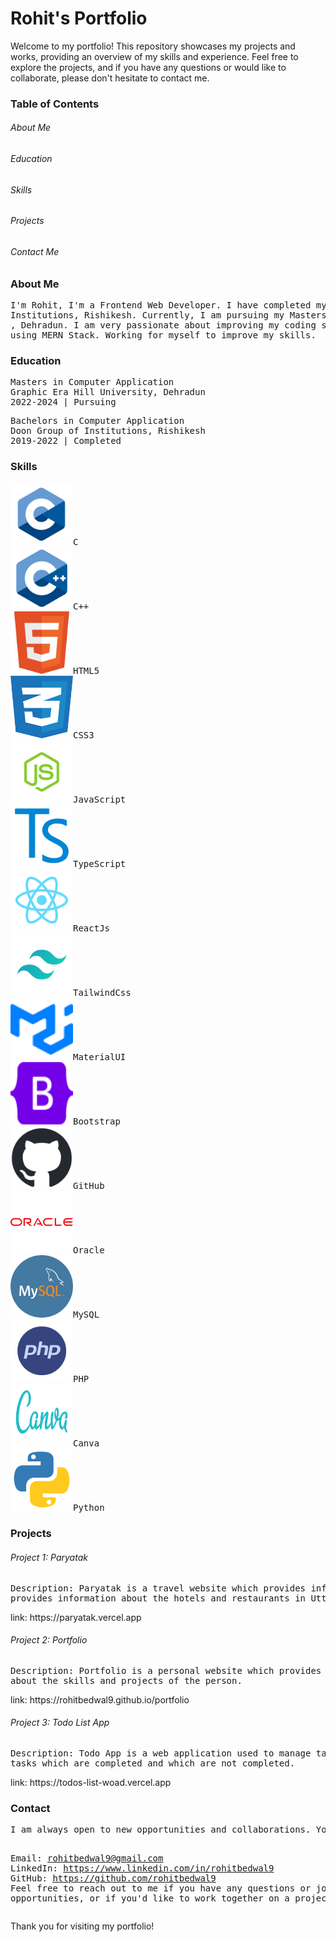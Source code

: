 <h1>Rohit's Portfolio</h1>

Welcome to my portfolio! This repository showcases my projects and works, providing an overview of my skills and experience. Feel free to explore the projects, and if you have any questions or would like to collaborate, please don't hesitate to contact me.

<h3>Table of Contents</h3>

<h6>About Me</h6>

<h6>Education</h6>

<h6>Skills</h6>

<h6>Projects</h6>

<h6>Contact Me</h6>

<h3>About Me</h3>

<pre>I'm Rohit, I'm a Frontend Web Developer. I have completed my Bachelor's in Computer Application from Doon Group of
Institutions, Rishikesh. Currently, I am pursuing my Masters in Computer Applications from Graphic Era Hill University
, Dehradun. I am very passionate about improving my coding skills & developing websites. I build WebApps and Websites
using MERN Stack. Working for myself to improve my skills.</pre>

<h3>Education</h3>
<pre>Masters in Computer Application
Graphic Era Hill University, Dehradun
2022-2024 | Pursuing</pre>

<pre>Bachelors in Computer Application
Doon Group of Institutions, Rishikesh
2019-2022 | Completed</pre>


<h3>Skills</h3>
<pre><img src="./assets/skills/c-logo.png" alt="c" height=100px width=100px class="skill-img c">C
<img src="./assets/skills/cpp-logo.png" alt="cpp"  height=100px width=100px class="skill-img">C++
<img src="./assets/skills/html5-logo.png" alt="html"  height=100px width=100px class="skill-img">HTML5
<img src="./assets/skills/css3-logo.png" alt="css"  height=100px width=100px class="skill-img">CSS3
<img src="./assets/skills/javascript-logo.png" alt="javascript" height=100px width=100px class="skill-img">JavaScript
<img src="./assets/skills/typescript-logo.png" alt="typescript" height=100px width=100px class="skill-img">TypeScript
<img src="./assets/skills/reactjs-logo.png" alt="reactjs" height=100px width=100px class="skill-img">ReactJs
<img src="./assets/skills/tailwindcss-logo.png" alt="tailwindcss" height=100px width=100px class="skill-img">TailwindCss
<img src="./assets/skills/materialui-logo.svg" alt="materialui" height=100px width=100px class="skill-img">MaterialUI
<img src="./assets/skills/bootstrap-logo.svg" alt="bootstrap" height=100px width=100px class="skill-img">Bootstrap
<img src="./assets/skills/github-logo.png" alt="github" height=100px width=100px class="skill-img">GitHub
<img src="./assets/skills/oracle-logo.svg" alt="oracle" height=100px width=100px class="skill-img">Oracle
<img src="./assets/skills/mysql-logo.png" alt="MySQL" height=100px width=100px class="skill-img">MySQL
<img src="./assets/skills/php-logo.png" alt="php" height=100px width=100px class="skill-img">PHP
<img src="./assets/skills/canva-logo.svg" alt="canva" height=100px width=100px class="skill-img">Canva
<img src="./assets/skills/python-logo.png" alt="python" height=100px width=100px class="skill-img">Python</pre>

<h3>Projects</h3>

<h6>Project 1: Paryatak</h6>
<pre>Description: Paryatak is a travel website which provides information about the places to visit in Uttarakhand. It also
provides information about the hotels and restaurants in Uttarakhand.
</pre>
link: https://paryatak.vercel.app


<h6>Project 2: Portfolio</h6>
<pre>Description: Portfolio is a personal website which provides information about the person. It also provides information
about the skills and projects of the person.
</pre>
link: https://rohitbedwal9.github.io/portfolio


<h6>Project 3: Todo List App</h6>
<pre>Description: Todo App is a web application used to manage tasks. It also provides information about the
tasks which are completed and which are not completed.
</pre>
link: https://todos-list-woad.vercel.app


<h3>Contact</h3>
<pre>I am always open to new opportunities and collaborations. You can reach out to me through the following channels:

Email: rohitbedwal9@gmail.com
LinkedIn: https://www.linkedin.com/in/rohitbedwal9
GitHub: https://github.com/rohitbedwal9
Feel free to reach out to me if you have any questions or job opportunities, or if you'd like to work together on a 
project.
</pre>
Thank you for visiting my portfolio!

